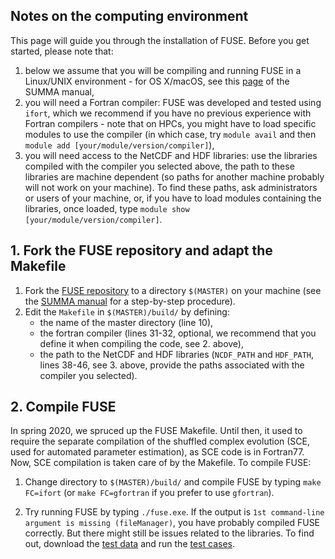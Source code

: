 ## Notes on the computing environment

This page will guide you through the installation of FUSE. Before you get started, please note that:

1. below we assume that you will be compiling and running FUSE in a Linux/UNIX environment - for OS X/macOS, see this [page](https://summa.readthedocs.io/en/latest/installation/SUMMA_on_OS_X/) of the SUMMA manual,
2. you will need a Fortran compiler: FUSE was developed and tested using `ifort`, which we recommend if you have no previous experience with Fortran compilers - note that on HPCs, you might have to load specific modules to use the compiler (in which case, try `module avail` and then `module add [your/module/version/compiler]`),
3. you will need access to the NetCDF and HDF libraries: use the libraries compiled with the compiler you selected above, the path to these libraries are machine dependent (so paths for another machine probably will not work on your machine). To find these paths, ask  administrators or users of your machine, or, if you have to load modules containing the libraries, once loaded, type `module show [your/module/version/compiler]`.

## 1. Fork the FUSE repository and adapt the Makefile
1. Fork the [FUSE repository](https://github.com/naddor/fuse) to a directory `$(MASTER)` on your machine (see the [SUMMA manual](http://summa.readthedocs.io/en/latest/development/SUMMA_and_git/) for a step-by-step procedure).
2. Edit the `Makefile` in `$(MASTER)/build/` by defining:
    * the name of the master directory (line 10),
    * the fortran compiler (lines 31-32, optional, we recommend that you define it when compiling the code, see 2. above),
    * the path to the NetCDF and HDF libraries (`NCDF_PATH` and `HDF_PATH`, lines 38-46, see 3. above, provide the paths associated with the compiler you selected).

## 2. Compile FUSE
In spring 2020, we spruced up the FUSE Makefile. Until then, it used to require the separate compilation of the shuffled complex evolution (SCE, used for automated parameter estimation), as SCE code is in Fortran77. Now, SCE compilation is taken care of by the Makefile. To compile FUSE:

1. Change directory to `$(MASTER)/build/` and compile FUSE by typing `make FC=ifort` (or `make FC=gfortran` if you prefer to use `gfortran`).

2. Try running FUSE by typing `./fuse.exe`. If the output is `1st command-line argument is missing (fileManager)`, you have probably compiled FUSE correctly. But there might still be issues related to the libraries. To find out, download the [test data](../test_data/) and run the [test cases](../test_cases/).

<a id="infile_file_formats"></a>
